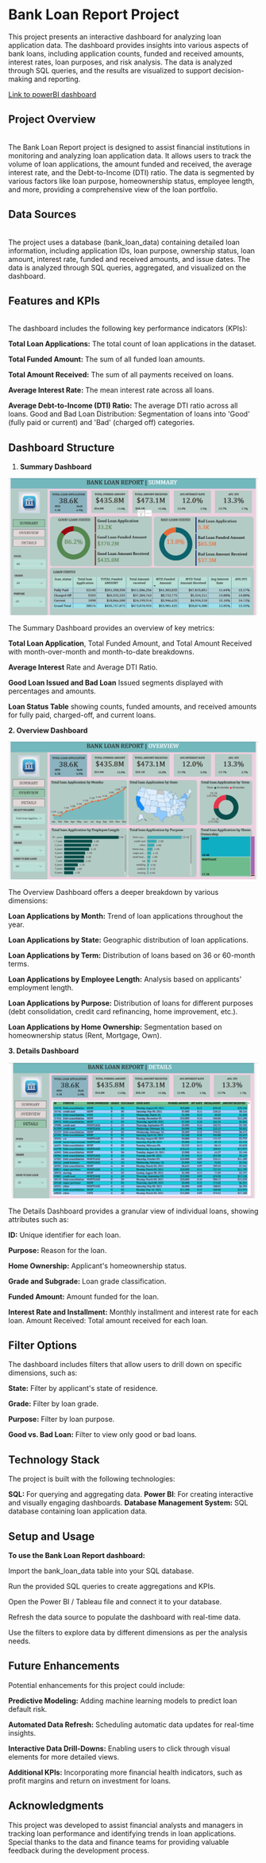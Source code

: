 
# Bank Loan Report Project
This project presents an interactive dashboard for analyzing loan application data. The dashboard provides insights into various aspects of bank loans, including application counts, funded and received amounts, interest rates, loan purposes, and risk analysis. The data is analyzed through SQL queries, and the results are visualized to support decision-making and reporting.

[Link to powerBI dashboard](https://app.powerbi.com/links/SD74Sak5j-?ctid=a8eec281-aaa3-4dae-ac9b-9a398b9215e7&pbi_source=linkShare) 

## Project Overview
<br>The Bank Loan Report project is designed to assist financial institutions in monitoring and analyzing loan application data. It allows users to track the volume of loan applications, the amount funded and received, the average interest rate, and the Debt-to-Income (DTI) ratio. The data is segmented by various factors like loan purpose, homeownership status, employee length, and more, providing a comprehensive view of the loan portfolio.
</br>

## Data Sources
<br>The project uses a database (bank_loan_data) containing detailed loan information, including application IDs, loan purpose, ownership status, loan amount, interest rate, funded and received amounts, and issue dates. The data is analyzed through SQL queries, aggregated, and visualized on the dashboard.
</br>

## Features and KPIs
<br>The dashboard includes the following key performance indicators (KPIs):</br>

**Total Loan Applications:** The total count of loan applications in the dataset.

**Total Funded Amount:** The sum of all funded loan amounts.

**Total Amount Received:** The sum of all payments received on loans.

**Average Interest Rate:** The mean interest rate across all loans.

**Average Debt-to-Income (DTI) Ratio:** The average DTI ratio across all loans.
Good and Bad Loan Distribution: Segmentation of loans into 'Good' (fully paid or current) and 'Bad' (charged off) categories.

## Dashboard Structure
1. **Summary Dashboard**

![Summary](Dashboard/SUMMARY.png)

The Summary Dashboard provides an overview of key metrics:

**Total Loan Application**, Total Funded Amount, and Total Amount Received with month-over-month and month-to-date breakdowns.

**Average Interest** Rate and Average DTI Ratio.

**Good Loan Issued and Bad Loan** Issued segments displayed with percentages and amounts.

**Loan Status Table** showing counts, funded amounts, and received amounts for fully paid, charged-off, and current loans.


**2. Overview Dashboard**

![Overview](Dashboard/OVERVIEW.png)

The Overview Dashboard offers a deeper breakdown by various dimensions:

**Loan Applications by Month:** Trend of loan applications throughout the year.

**Loan Applications by State:** Geographic distribution of loan applications.

**Loan Applications by Term:** Distribution of loans based on 36 or 60-month terms.

**Loan Applications by Employee Length:** Analysis based on applicants' employment length.

**Loan Applications by Purpose:** Distribution of loans for different purposes (debt consolidation, credit card refinancing, home improvement, etc.).

**Loan Applications by Home Ownership:** Segmentation based on homeownership status (Rent, Mortgage, Own).

**3. Details Dashboard**

![Details](Dashboard/DETAILS.png)

The Details Dashboard provides a granular view of individual loans, showing attributes such as:

**ID:** Unique identifier for each loan.

**Purpose:** Reason for the loan.

**Home Ownership:** Applicant's homeownership status.

**Grade and Subgrade:** Loan grade classification.

**Funded Amount:** Amount funded for the loan.

**Interest Rate and Installment:** Monthly installment and interest rate for each loan.
Amount Received: Total amount received for each loan.



## Filter Options

The dashboard includes filters that allow users to drill down on specific dimensions, such as:

**State:** Filter by applicant's state of residence.

**Grade:** Filter by loan grade.

**Purpose:** Filter by loan purpose.

**Good vs. Bad Loan:** Filter to view only good or bad loans.

## Technology Stack

The project is built with the following technologies:

**SQL:** For querying and aggregating data.
**Power BI**: For creating interactive and visually engaging dashboards.
**Database Management System:** SQL database containing loan application data.

## Setup and Usage

**To use the Bank Loan Report dashboard:**

Import the bank_loan_data table into your SQL database.

Run the provided SQL queries to create aggregations and KPIs.

Open the Power BI / Tableau file and connect it to your database.

Refresh the data source to populate the dashboard with real-time data.

Use the filters to explore data by different dimensions as per the analysis needs.

## Future Enhancements

Potential enhancements for this project could include:

**Predictive Modeling:** Adding machine learning models to predict loan default risk.

**Automated Data Refresh:** Scheduling automatic data updates for real-time insights.

**Interactive Data Drill-Downs:** Enabling users to click through visual elements for more detailed views.

**Additional KPIs:** Incorporating more financial health indicators, such as profit margins and return on investment for loans.

## Acknowledgments

This project was developed to assist financial analysts and managers in tracking loan performance and identifying trends in loan applications. Special thanks to the data and finance teams for providing valuable feedback during the development process.